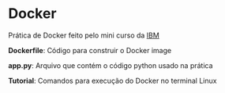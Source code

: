 # Docker

Prática de Docker feito pelo mini curso da <a href='https://cognitiveclass.ai/courses/docker-essentials'>IBM</a>

<b>Dockerfile</b>: Código para construir o Docker image

<b>app.py</b>: Arquivo que contém o código python usado na prática

<b>Tutorial</b>: Comandos para execução do Docker no terminal Linux
